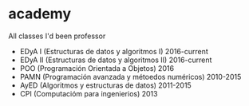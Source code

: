 # academy
 All classes I'd been professor

- EDyA I (Estructuras de datos y algoritmos I) 2016-current
- EDyA II (Estructuras de datos y algoritmos II) 2016-current
- POO (Programación Orientada a Objetos) 2016
- PAMN (Programación avanzada y métoedos numéricos) 2010-2015
- AyED (Algoritmos y estructuras de datos) 2011-2015
- CPI (Computacióm para ingenierios) 2013

